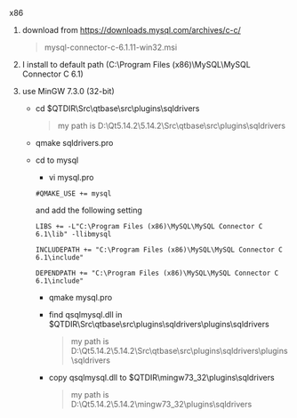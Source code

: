 x86

1. download from https://downloads.mysql.com/archives/c-c/

    > mysql-connector-c-6.1.11-win32.msi

2. I install to default path (C:\Program Files (x86)\MySQL\MySQL Connector C 6.1)

3. use MinGW 7.3.0 (32-bit)

    - cd $QTDIR\Src\qtbase\src\plugins\sqldrivers
    
        > my path is D:\Qt5.14.2\5.14.2\Src\qtbase\src\plugins\sqldrivers
    
    - qmake sqldrivers.pro
    
    - cd to mysql
    
        - vi mysql.pro
        
        ```
        #QMAKE_USE += mysql
        ```
        
        and add the following setting
        
        ```
        LIBS += -L"C:\Program Files (x86)\MySQL\MySQL Connector C 6.1\lib" -llibmysql

        INCLUDEPATH += "C:\Program Files (x86)\MySQL\MySQL Connector C 6.1\include"

        DEPENDPATH += "C:\Program Files (x86)\MySQL\MySQL Connector C 6.1\include"
        ```
        
        - qmake mysql.pro
        
        - find qsqlmysql.dll in $QTDIR\Src\qtbase\src\plugins\sqldrivers\plugins\sqldrivers
        
            > my path is D:\Qt5.14.2\5.14.2\Src\qtbase\src\plugins\sqldrivers\plugins\sqldrivers
        
        - copy qsqlmysql.dll to $QTDIR\mingw73_32\plugins\sqldrivers
        
            > my path is D:\Qt5.14.2\5.14.2\mingw73_32\plugins\sqldrivers
